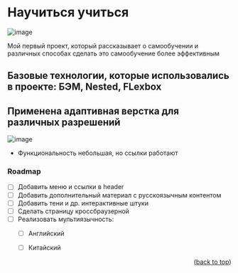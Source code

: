 
# Научиться учиться

<div id="top"></div>

![image](https://user-images.githubusercontent.com/101180377/161977714-cf891c76-f667-44b8-90a2-7ee706408a35.png)

Мой первый проект, который рассказывает о самообучении и различных способах сделать это самообучение более эффективным

## Базовые технологии, которые использовались в проекте: БЭМ, Nested, FLexbox
## Применена адаптивная верстка для различных разрешений
![image](https://c.tenor.com/JdNHrW-dfq0AAAAC/%D1%8D%D1%82%D0%BE%D0%B1%D0%B0%D0%B7%D0%B0-%D0%B1%D0%B0%D0%B7%D0%B0.gif)
- Функциональность небольшая, но ссылки работают



### Roadmap
- [ ] Добавить меню и ссылки в header
- [ ] Добавить дополнительный материал с русскоязычным контентом
- [ ] Добавить тени и др. интерактивные штуки
- [ ] Сделать страницу кроссбраузерной 
- [ ] Реализовать мультиязычность:
    - [ ] Английский
    - [ ] Китайский


<p align="right">(<a href="#top">back to top</a>)</p>



